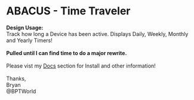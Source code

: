 # ABACUS - Time Traveler
<b>Design Usage:</b><br>
Track how long a Device has been active. Displays Daily, Weekly, Monthly and Yearly Timers!<br><br>
<b>Pulled until I can find time to do a major rewrite.</b><br><br>
Please vist my <a href='https://github.com/bptworld/Hubitat/tree/master/Docs' target='_blank'>Docs</a> section for Install and other information!
<br><br>
Thanks,<br>
Bryan<br>
@BPTWorld
